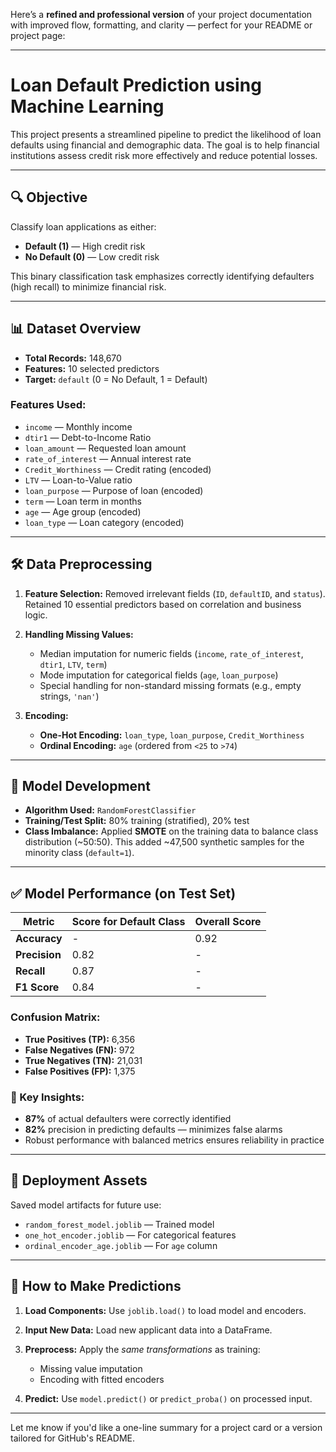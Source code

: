 Here’s a **refined and professional version** of your project documentation with improved flow, formatting, and clarity — perfect for your README or project page:

---

# Loan Default Prediction using Machine Learning

This project presents a streamlined pipeline to predict the likelihood of loan defaults using financial and demographic data. The goal is to help financial institutions assess credit risk more effectively and reduce potential losses.

---

## 🔍 Objective

Classify loan applications as either:

* **Default (1)** — High credit risk
* **No Default (0)** — Low credit risk

This binary classification task emphasizes correctly identifying defaulters (high recall) to minimize financial risk.

---

## 📊 Dataset Overview

* **Total Records:** 148,670
* **Features:** 10 selected predictors
* **Target:** `default` (0 = No Default, 1 = Default)

### Features Used:

* `income` — Monthly income
* `dtir1` — Debt-to-Income Ratio
* `loan_amount` — Requested loan amount
* `rate_of_interest` — Annual interest rate
* `Credit_Worthiness` — Credit rating (encoded)
* `LTV` — Loan-to-Value ratio
* `loan_purpose` — Purpose of loan (encoded)
* `term` — Loan term in months
* `age` — Age group (encoded)
* `loan_type` — Loan category (encoded)

---

## 🛠️ Data Preprocessing

1. **Feature Selection:**
   Removed irrelevant fields (`ID`, `defaultID`, and `status`). Retained 10 essential predictors based on correlation and business logic.

2. **Handling Missing Values:**

   * Median imputation for numeric fields (`income`, `rate_of_interest`, `dtir1`, `LTV`, `term`)
   * Mode imputation for categorical fields (`age`, `loan_purpose`)
   * Special handling for non-standard missing formats (e.g., empty strings, `'nan'`)

3. **Encoding:**

   * **One-Hot Encoding:** `loan_type`, `loan_purpose`, `Credit_Worthiness`
   * **Ordinal Encoding:** `age` (ordered from `<25` to `>74`)

---

## 🧠 Model Development

* **Algorithm Used:** `RandomForestClassifier`
* **Training/Test Split:** 80% training (stratified), 20% test
* **Class Imbalance:**
  Applied **SMOTE** on the training data to balance class distribution (\~50:50). This added \~47,500 synthetic samples for the minority class (`default=1`).

---

## ✅ Model Performance (on Test Set)

| Metric        | Score for Default Class | Overall Score |
| ------------- | ----------------------- | ------------- |
| **Accuracy**  | -                       | 0.92          |
| **Precision** | 0.82                    | -             |
| **Recall**    | 0.87                    | -             |
| **F1 Score**  | 0.84                    | -             |

### Confusion Matrix:

* **True Positives (TP):** 6,356
* **False Negatives (FN):** 972
* **True Negatives (TN):** 21,031
* **False Positives (FP):** 1,375

### 📌 Key Insights:

* **87%** of actual defaulters were correctly identified
* **82%** precision in predicting defaults — minimizes false alarms
* Robust performance with balanced metrics ensures reliability in practice

---

## 🧳 Deployment Assets

Saved model artifacts for future use:

* `random_forest_model.joblib` — Trained model
* `one_hot_encoder.joblib` — For categorical features
* `ordinal_encoder_age.joblib` — For `age` column

---

## 🔮 How to Make Predictions

1. **Load Components:**
   Use `joblib.load()` to load model and encoders.

2. **Input New Data:**
   Load new applicant data into a DataFrame.

3. **Preprocess:**
   Apply the *same transformations* as training:

   * Missing value imputation
   * Encoding with fitted encoders

4. **Predict:**
   Use `model.predict()` or `predict_proba()` on processed input.

---

Let me know if you'd like a one-line summary for a project card or a version tailored for GitHub's README.
